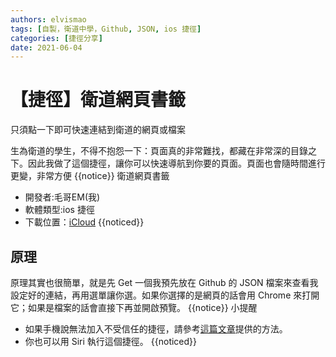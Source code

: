 ```yaml
---
authors: elvismao
tags: [自製，衛道中學，Github, JSON, ios 捷徑]
categories: [捷徑分享]
date: 2021-06-04
---
```


# 【捷徑】衛道網頁書籤

只須點一下即可快速連結到衛道的網頁或檔案

生為衛道的學生，不得不抱怨一下：頁面真的非常難找，都藏在非常深的目錄之下。因此我做了這個捷徑，讓你可以快速導航到你要的頁面。頁面也會隨時間進行更變，非常方便
{{notice}}
衛道網頁書籤

-   開發者:毛哥EM(我)
-   軟體類型:ios 捷徑
-   下載位置：[iCloud](https://www.icloud.com/shortcuts/19ea26ff47244258a6d9ff21a553659b)
    {{noticed}}

## 原理

原理其實也很簡單，就是先 Get 一個我預先放在 Github 的 JSON 檔案來查看我設定好的連結，再用選單讓你選。如果你選擇的是網頁的話會用 Chrome 來打開它；如果是檔案的話會直接下再並開啟預覽。
{{notice}}
小提醒

-   如果手機說無法加入不受信任的捷徑，請參考[這篇文章](https://emtech.cc/post/shortcut-untrusted_shortcut/)提供的方法。
-   你也可以用 Siri 執行這個捷徑。
    {{noticed}}
